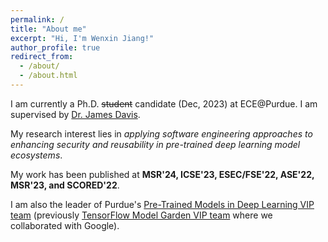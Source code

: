 ```yaml
---
permalink: /
title: "About me"
excerpt: "Hi, I'm Wenxin Jiang!"
author_profile: true
redirect_from: 
  - /about/
  - /about.html
---
```



I am currently a Ph.D. ~~student~~ candidate (Dec, 2023) at ECE@Purdue. I am supervised by [Dr. James Davis](https://davisjam.github.io/). 

My research interest lies in *applying software engineering approaches to enhancing security and reusability in pre-trained deep learning model ecosystems*.

My work has been published at **MSR'24, ICSE'23, ESEC/FSE'22, ASE'22, MSR'23, and SCORED'22**.

I am also the leader of Purdue's [Pre-Trained Models in Deep Learning VIP team](https://engineering.purdue.edu/VIP/teams/tensorflow) (previously [TensorFlow Model Garden VIP team](https://engineering.purdue.edu/VIP/teams/pretrained-models-in-deep-learning) where we collaborated with Google).
